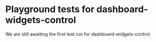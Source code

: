 # Playground tests for dashboard-widgets-control
We are still awaiting the first test run for dashboard-widgets-control.
